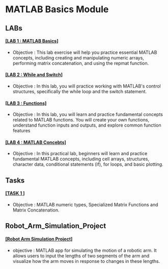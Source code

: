 # MATLAB Basics Module
## LABs
 #### [[LAB 1 : MATLAB Basics]](https://github.com/alaaelsawyy/MATLAB/blob/f85093d5bc9a59765438152c2513189db190d3ee/LABs/LAB%201.m)
- Objective : This lab exercise will help you practice essential MATLAB concepts, including creating and manipulating numeric arrays, performing matrix concatenation, and using the repmat function.



 #### [[LAB 2 : While and Switch]](https://github.com/alaaelsawyy/MATLAB/blob/6146b259b197ce388abc128775dfccbb1e1d9dca/LABs/LAB%202.m)
- Objective : In this lab, you will practice working with MATLAB's control structures, specifically the while loop and the switch statement.


 #### [[LAB 3 : Functions]](https://github.com/alaaelsawyy/MATLAB/blob/a869db075422cc40cae17d1909f2ecb35d817c2c/LABs/LAB%203.m)
- Objective : In this lab, you will learn and practice fundamental concepts related to MATLAB functions. You will create your own functions, understand function inputs and outputs, and explore common function features


 #### [[LAB 4 : MATLAB Concebts]](https://github.com/alaaelsawyy/MATLAB/blob/2872d2111ceae14b5061b20cf4fdc1197cab7202/LABs/LAB%204.m)
- Objective : In this practical lab, beginners will learn and practice fundamental MATLAB concepts, including cell arrays, structures, character data, conditional statements (if), for loops, and basic plotting.

## Tasks
 #### [[TASK 1 ]](https://github.com/alaaelsawyy/MATLAB/blob/2a59f91aa9b3ae0e1e96ec69ef177d7670140183/TASK/Task%201.m)
- Objective : MATLAB numeric types, Specialized Matrix Functions and Matrix Concatenation.


## Robot_Arm_Simulation_Project
 #### [[Robot Arm Simulation Project]](https://github.com/alaaelsawyy/MATLAB_Basics_RobotArm/tree/9b28f36c7d71a30236f356492b60a0ad9bba5997/RobotArm_Simulation)
- objective : MATLAB app for simulating the motion of a robotic arm. It allows users to input the lengths of two segments of the arm and visualize how the arm moves in response to changes in these lengths.

